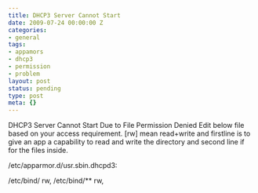 ```yaml
---
title: DHCP3 Server Cannot Start
date: 2009-07-24 00:00:00 Z
categories:
- general
tags:
- appamors
- dhcp3
- permission
- problem
layout: post
status: pending
type: post
meta: {}
---
```


DHCP3 Server Cannot Start Due to File Permission Denied Edit below file based on your access requirement. [rw] mean read+write and firstline is to give an app a capability to read and write the directory and second line if for the files inside.

/etc/apparmor.d/usr.sbin.dhcpd3:

/etc/bind/ rw, /etc/bind/\*\* rw,

